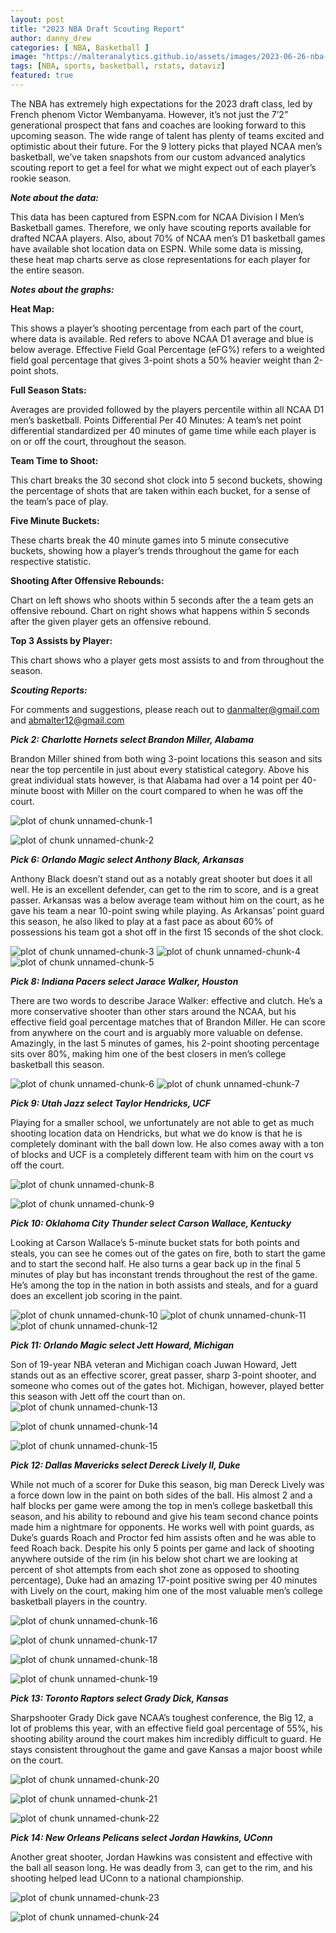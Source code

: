 ```yaml
---
layout: post
title: "2023 NBA Draft Scouting Report"
author: danny_drew
categories: [ NBA, Basketball ]
image: "https://malteranalytics.github.io/assets/images/2023-06-26-nba-draft2023/image25.png"
tags: [NBA, sports, basketball, rstats, dataviz]
featured: true
---
```



The NBA has extremely high expectations for the 2023 draft class, led by French phenom Victor Wembanyama.  However, it’s not just the 7’2” generational prospect that fans and coaches are looking forward to this upcoming season.   The wide range of talent has plenty of teams excited and optimistic about their future.  For the 9 lottery picks that played NCAA men’s basketball, we’ve taken snapshots from our custom advanced analytics scouting report to get a feel for what we might expect out of each player’s rookie season.  

***Note about the data:***

This data has been captured from ESPN.com for NCAA Division I Men’s Basketball games.  Therefore, we only have scouting reports available for drafted NCAA players.  Also, about 70% of NCAA men’s D1 basketball games have available shot location data on ESPN.  While some data is missing, these heat map charts serve as close representations for each player for the entire season.  





***Notes about the graphs:***

**Heat Map:** 

This shows a player’s shooting percentage from each part of the court, where data is available.  Red refers to above NCAA D1 average and blue is below average.  Effective Field Goal Percentage (eFG%) refers to a weighted field goal percentage that gives 3-point shots a 50% heavier weight than 2-point shots. 

**Full Season Stats:** 

Averages are provided followed by the players percentile within all NCAA D1 men’s basketball.
Points Differential Per 40 Minutes: A team’s net point differential standardized per 40 minutes of game time while each player is on or off the court, throughout the season. 

**Team Time to Shoot:** 

This chart breaks the 30 second shot clock into 5 second buckets, showing the percentage of shots that are taken within each bucket, for a sense of the team’s pace of play.

**Five Minute Buckets:**

These charts break the 40 minute games into 5 minute consecutive buckets, showing how a player’s trends throughout the game for each respective statistic. 

**Shooting After Offensive Rebounds:**

Chart on left shows who shoots within 5 seconds after the a team gets an offensive rebound.  Chart on right shows what happens within 5 seconds after the given player gets an offensive rebound.

**Top 3 Assists by Player:**

This chart shows who a player gets most assists to and from throughout the season.




***Scouting Reports:***

For comments and suggestions, please reach out to danmalter@gmail.com and abmalter12@gmail.com


***Pick 2: Charlotte Hornets select Brandon Miller, Alabama***

Brandon Miller shined from both wing 3-point locations this season and sits near the top percentile in just about every statistical category.   Above his great individual stats however, is that Alabama had over a 14 point per 40-minute boost with Miller on the court compared to when he was off the court.  


![plot of chunk unnamed-chunk-1](/assets/images/2023-06-26-nba-draft2023/image1.png) 

![plot of chunk unnamed-chunk-2](/assets/images/2023-06-26-nba-draft2023/image2.png) 


***Pick 6: Orlando Magic select Anthony Black, Arkansas***

Anthony Black doesn’t stand out as a notably great shooter but does it all well.  He is an excellent defender, can get to the rim to score, and is a great passer.  Arkansas was a below average team without him on the court, as he gave his team a near 10-point swing while playing.  As Arkansas’ point guard this season, he also liked to play at a fast pace as about 60% of possessions his team got a shot off in the first 15 seconds of the shot clock. 

![plot of chunk unnamed-chunk-3](/assets/images/2023-06-26-nba-draft2023/image3.png) 
![plot of chunk unnamed-chunk-4](/assets/images/2023-06-26-nba-draft2023/image4.png) 
![plot of chunk unnamed-chunk-5](/assets/images/2023-06-26-nba-draft2023/image5.png) 


***Pick 8: Indiana Pacers select Jarace Walker, Houston***

There are two words to describe Jarace Walker: effective and clutch.  He’s a more conservative shooter than other stars around the NCAA, but his effective field goal percentage matches that of Brandon Miller.  He can score from anywhere on the court and is arguably more valuable on defense.  Amazingly, in the last 5 minutes of games, his 2-point shooting percentage sits over 80%, making him one of the best closers in men’s college basketball this season.  

![plot of chunk unnamed-chunk-6](/assets/images/2023-06-26-nba-draft2023/image6.png) 
![plot of chunk unnamed-chunk-7](/assets/images/2023-06-26-nba-draft2023/image7.png) 

***Pick 9: Utah Jazz select Taylor Hendricks, UCF***

Playing for a smaller school, we unfortunately are not able to get as much shooting location data on Hendricks, but what we do know is that he is completely dominant with the ball down low.  He also comes away with a ton of blocks and UCF is a completely different team with him on the court vs off the court.  

![plot of chunk unnamed-chunk-8](/assets/images/2023-06-26-nba-draft2023/image8.png) 

![plot of chunk unnamed-chunk-9](/assets/images/2023-06-26-nba-draft2023/image9.png) 


***Pick 10: Oklahoma City Thunder select Carson Wallace, Kentucky***

Looking at Carson Wallace’s 5-minute bucket stats for both points and steals, you can see he comes out of the gates on fire, both to start the game and to start the second half.   He also turns a gear back up in the final 5 minutes of play but has inconstant trends throughout the rest of the game.  He’s among the top in the nation in both assists and steals, and for a guard does an excellent job scoring in the paint. 


![plot of chunk unnamed-chunk-10](/assets/images/2023-06-26-nba-draft2023/image10.png) 
![plot of chunk unnamed-chunk-11](/assets/images/2023-06-26-nba-draft2023/image11.png) 
![plot of chunk unnamed-chunk-12](/assets/images/2023-06-26-nba-draft2023/image12.png) 



***Pick 11: Orlando Magic select Jett Howard, Michigan***

Son of 19-year NBA veteran and Michigan coach Juwan Howard, Jett stands out as an effective scorer, great passer, sharp 3-point shooter, and someone who comes out of the gates hot.  Michigan, however, played better this season with Jett off the court than on.  
![plot of chunk unnamed-chunk-13](/assets/images/2023-06-26-nba-draft2023/image13.png) 

![plot of chunk unnamed-chunk-14](/assets/images/2023-06-26-nba-draft2023/image14.png) 

![plot of chunk unnamed-chunk-15](/assets/images/2023-06-26-nba-draft2023/image15.png) 


***Pick 12: Dallas Mavericks select Dereck Lively II, Duke***

While not much of a scorer for Duke this season, big man Dereck Lively was a force down low in the paint on both sides of the ball.  His almost 2 and a half blocks per game were among the top in men’s college basketball this season, and his ability to rebound and give his team second chance points made him a nightmare for opponents.   He works well with point guards, as Duke’s guards Roach and Proctor fed him assists often and he was able to feed Roach back.  Despite his only 5 points per game and lack of shooting anywhere outside of the rim (in his below shot chart we are looking at percent of shot attempts from each shot zone as opposed to shooting percentage), Duke had an amazing 17-point positive swing per 40 minutes with Lively on the court, making him one of the most valuable men’s college basketball players in the country.   

![plot of chunk unnamed-chunk-16](/assets/images/2023-06-26-nba-draft2023/image16.png) 

![plot of chunk unnamed-chunk-17](/assets/images/2023-06-26-nba-draft2023/image17.png) 

![plot of chunk unnamed-chunk-18](/assets/images/2023-06-26-nba-draft2023/image18.png) 

![plot of chunk unnamed-chunk-19](/assets/images/2023-06-26-nba-draft2023/image19.png) 

***Pick 13: Toronto Raptors select Grady Dick, Kansas***

Sharpshooter Grady Dick gave NCAA’s toughest conference, the Big 12, a lot of problems this year, with an effective field goal percentage of 55%, his shooting ability around the court makes him incredibly difficult to guard.  He stays consistent throughout the game and gave Kansas a major boost while on the court. 

![plot of chunk unnamed-chunk-20](/assets/images/2023-06-26-nba-draft2023/image20.png) 

![plot of chunk unnamed-chunk-21](/assets/images/2023-06-26-nba-draft2023/image21.png) 

![plot of chunk unnamed-chunk-22](/assets/images/2023-06-26-nba-draft2023/image22.png) 

***Pick 14: New Orleans Pelicans select Jordan Hawkins, UConn***

Another great shooter, Jordan Hawkins was consistent and effective with the ball all season long.  He was deadly from 3, can get to the rim, and his shooting helped lead UConn to a national championship.  


![plot of chunk unnamed-chunk-23](/assets/images/2023-06-26-nba-draft2023/image23.png) 

![plot of chunk unnamed-chunk-24](/assets/images/2023-06-26-nba-draft2023/image24.png) 
